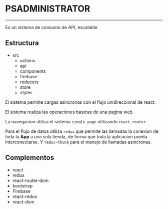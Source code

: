 # PSADMINISTRATOR
---

Es un sistema de consumo de API, escalable.

## Estructura 

- src
  - actions
  - api
  - components
  - firebase
  - reducers
  - store
  - styles



El sistema permite cargas asincronas con el flujo unidireccional de react.

El sistema realiza las operaciones basicas de una pagina web.

La navegacion utiliza el sistema `single page` utilizando `react-router`.

Para el flujo de datos utiliza `redux` que permite las llamadas la conexion de toda la __App__ a una sola tienda, de forma que toda la aplicacion pueda interconectarse. Y `redux-thunk` para el manejo de llamadas asincronas. 

##  Complementos

- react
- redux
- react-router-dom
- bootstrap
- Firebase
- react-redux
- react-dom





